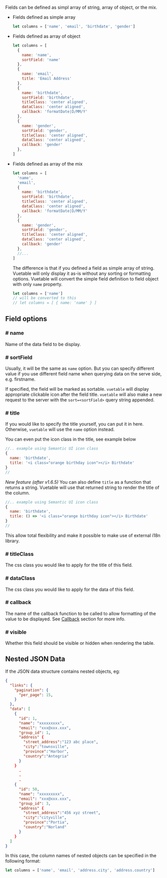 Fields can be defined as simpl array of string, array of object, or the mix.

- Fields defined as simple array

  ```javascript
  let columns = ['name', 'email', 'birthdate', 'gender']
  ```

- Fields defined as array of object
  ```javascript
  let columns = [
    {
      name: 'name',
      sortField: 'name'
    },
    {
      name: 'email',
      title: 'Email Address'
    },
    {
      name: 'birthdate',
      sortField: 'birthdate',
      titleClass: 'center aligned',
      dataClass: 'center aligned',
      callback: 'formatDate|D/MM/Y'
    },
    {
      name: 'gender',
      sortField: 'gender',
      titleClass: 'center aligned',
      dataClass: 'center aligned',
      callback: 'gender'
    },
  ]
  ```

- Fields defined as array of the mix
  ```javascript
  let columns = [
    'name',
    'email',
    {
      name: 'birthdate',
      sortField: 'birthdate',
      titleClass: 'center aligned',
      dataClass: 'center aligned',
      callback: 'formatDate|D/MM/Y'
    },
    {
      name: 'gender',
      sortField: 'gender',
      titleClass: 'center aligned',
      dataClass: 'center aligned',
      callback: 'gender'
    },
    //...
  ]
  ```

  The difference is that if you defined a field as simple array of string. Vuetable will only display it as-is
  without any sorting or formatting options. Vuetable will convert the simple field definition
  to field object with only `name` property.

  ```javascript
  let columns = ['name']
  // will be converted to this
  // let columns = [ { name: 'name' } ]
  ```

## Field options
### # name

Name of the data field to be display.

### # sortField

Usually, it will be the same as `name` option. But you can specify different value if
you use different field name when querying data on the serve side, e.g. firstname.

If specified, the field will be marked as sortable. `vuetable` will display appropriate
clickable icon after the field title. `vuetable` will also make a new request to the server
with the `sort=<sortField>` query string appended.

### # title

If you would like to specify the title yourself, you can put it in here. Otherwise, `vuetable`
will use the `name` option instead.

You can even put the icon class in the title, see example below
```javascript
//.. example using Semantic UI icon class
{
  name: 'birthdate',
  title: '<i class="orange birthday icon"></i> Birthdate'
}
//
```

_New feature (after v1.6.5)_
You can also define `title` as a function that returns a string. Vuetable will use that returned string to render the title of the column.
```javascript
//.. example using Semantic UI icon class
{
  name: 'birthdate',
  title: () => '<i class="orange birthday icon"></i> Birthdate'
}
//
```

This allow total flexibility and make it possible to make use of external i18n library.

### # titleClass

The css class you would like to apply for the title of this field.

### # dataClass

The css class you would like to apply for the data of this field.

### # callback

The name of the callback function to be called to allow formatting of the value
to be displayed. See [Callback](Callbacks) section for more info.

### # visible

Whether this field should be visible or hidden when rendering the table.

## Nested JSON Data
If the JSON data structure contains nested objects, eg:
```json
{
  "links": {
    "pagination": {
      "per_page": 15,
    }
  },
  "data": [
    {
      "id": 1,
      "name": "xxxxxxxxx",
      "email": "xxx@xxx.xxx",
      "group_id": 1,
      "address" {
        "street_address":"123 abc place",
        "city":"townsville",
        "province":"Harbor",
        "country":"Antegria"
      }
    }
      .
      .
      .
    {
      "id": 50,
      "name": "xxxxxxxxx",
      "email": "xxx@xxx.xxx",
      "group_id": 3,
      "address" {
        "street_address":"456 xyz street",
        "city":"cityville",
        "province":"Portia",
        "country":"Norland"
      }
    }
  ]
}
```
In this case, the column names of nested objects can be specified in the following format:

```javascript
let columns = ['name', 'email', 'address.city', 'address.country']
```
